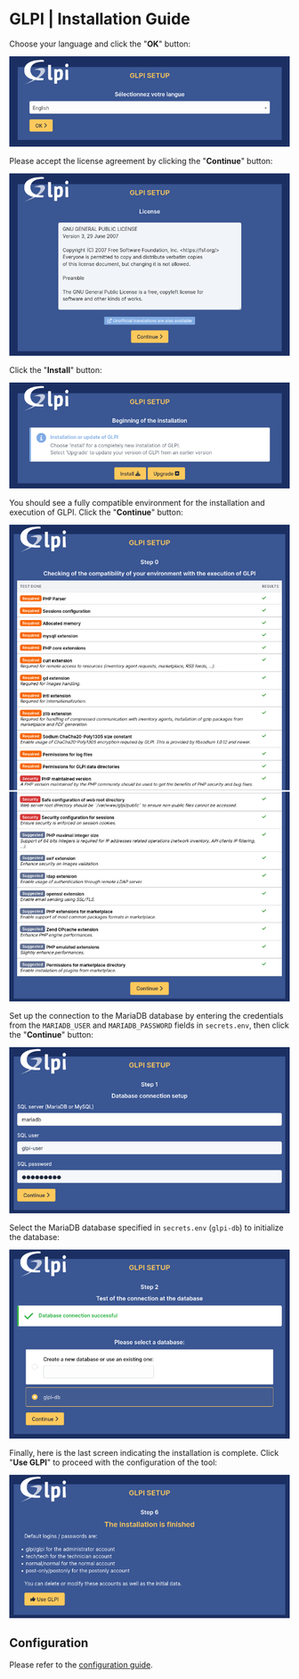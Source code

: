 # GLPI | Installation Guide

Choose your language and click the "**OK**" button:

![install-1.png](assets/install-1.png)

Please accept the license agreement by clicking the "**Continue**" button:

![install-2.png](assets/install-2.png)

Click the "**Install**" button:

![install-3.png](assets/install-3.png)

You should see a fully compatible environment for the installation and execution of GLPI. Click the "**Continue**" button:

![install-4.png](assets/install-4.png)
![install-5.png](assets/install-5.png)

Set up the connection to the MariaDB database by entering the credentials from the `MARIADB_USER` and `MARIADB_PASSWORD` fields in `secrets.env`, then click the "**Continue**" button:

![install-6.png](assets/install-6.png)

Select the MariaDB database specified in `secrets.env` (`glpi-db`) to initialize the database:

![install-7.png](assets/install-7.png)

Finally, here is the last screen indicating the installation is complete. Click "**Use GLPI**" to proceed with the configuration of the tool:

![install-9.png](assets/install-8.png)

## Configuration 

Please refer to the [configuration guide](CONFIG.md).
